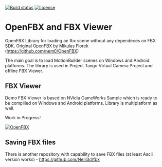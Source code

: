 [![Build status](https://ci.appveyor.com/api/projects/status/btsbfcl4khbbn89x/branch/main?svg=true)](https://ci.appveyor.com/project/Neill3d/openfbx/branch/main)
[![License](http://img.shields.io/:license-mit-blue.svg)](http://doge.mit-license.org)

# OpenFBX and FBX Viewer

OpenFBX Library for loading an fbx scene without any dependeces on FBX SDK. Original OpenFBX by Mikulas Florek (https://github.com/nem0/OpenFBX)

The main goal is to load MotionBuilder scenes on Windows and Android platforms. The library is used in Project Tango Virtual Camera Project and offline FBX Viewer.

## FBX Viewer

Demo FBX Viewer is based on NVidia GameWorks Sample which is ready to be compliled on Windows and Android platforms.
Library is multiplatform as well.

Work in Progress!

[![OpenFBX](https://github.com/Neill3d/OpenFBX/blob/main/Doc/Images/2018-05-11_165517.jpg)]()

## Saving FBX files

There is another repository with capability to save FBX files (at least Ascii version works) - https://github.com/Neill3d/fbx


